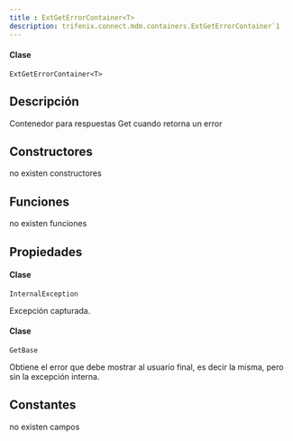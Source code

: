 ```yaml
---
title : ExtGetErrorContainer<T>
description: trifenix.connect.mdm.containers.ExtGetErrorContainer`1
---
```




<CodeBlock slots = 'heading, code' repeat = '1' languages = 'C#' />

#### Clase
```
ExtGetErrorContainer<T>
```

## Descripción
Contenedor para respuestas Get cuando retorna un error
## Constructores

no existen constructores


## Funciones

no existen funciones

## Propiedades


<CodeBlock slots = 'heading, code' repeat = '1' languages = 'C#' />

#### Clase
```
InternalException
```


Excepción capturada.

<CodeBlock slots = 'heading, code' repeat = '1' languages = 'C#' />

#### Clase
```
GetBase
```


Obtiene el error que debe mostrar al usuario final, es decir la misma, pero sin la excepción interna.
## Constantes
no existen campos

